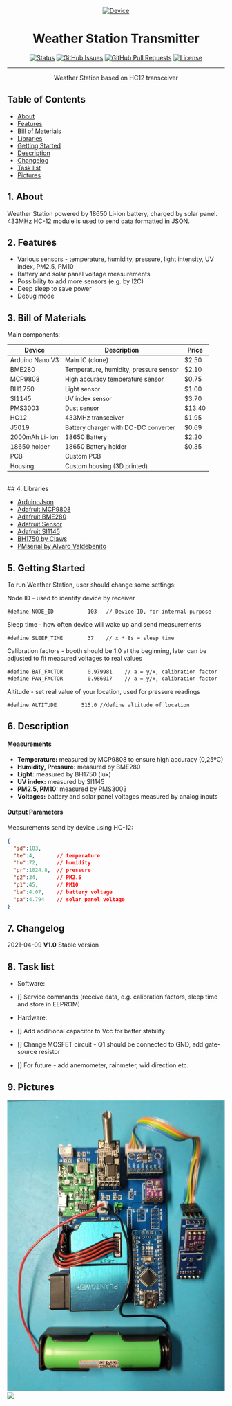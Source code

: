<p align="center">
  <a href="" rel="noopener">
 <img width=400px height=300px src="Pictures/Main.JPG" alt="Device"></a>
</p>

<h1 align="center">Weather Station Transmitter</h1>

<div align="center">

[![Status](https://img.shields.io/badge/status-active-success.svg)]()
[![GitHub Issues](https://img.shields.io/github/issues/JakubJaszczur/433-Weather-Station-Transmitter.svg)](https://github.com/JakubJaszczur/433-Weather-Station-Transmitter/issues)
[![GitHub Pull Requests](https://img.shields.io/github/issues-pr/JakubJaszczur/433-Weather-Station-Transmitter.svg)](https://github.com/JakubJaszczur/433-Weather-Station-Transmitter/pulls)
[![License](https://img.shields.io/badge/license-MIT-blue.svg)](/LICENSE)

</div>

---

<p align="center"> Weather Station based on HC12 transceiver
    <br> 
</p>

## Table of Contents

- [About](#about)
- [Features](#features)
- [Bill of Materials](#bill)
- [Libraries](#libraries)
- [Getting Started](#getting_started)
- [Description](#description)
- [Changelog](#changelog)
- [Task list](#task)
- [Pictures](#pictures)

## 1. About <a name = "about"></a>

Weather Station powered by 18650 Li-ion battery, charged by solar panel. 433MHz HC-12 module is used to send data formatted in JSON.

## 2. Features <a name = "features"></a>

* Various sensors - temperature, humidity, pressure, light intensity, UV index, PM2.5, PM10
* Battery and solar panel voltage measurements
* Possibility to add more sensors (e.g. by I2C)
* Deep sleep to save power
* Debug mode

## 3. Bill of Materials <a name = "bill"></a>

Main components:

| Device  		    | Description 	                          | Price		  | 
| --------------- | --------------------------------------- |-----------|
| Arduino Nano V3 | Main IC (clone)                         |	$2.50     |
| BME280          | Temperature, humidity, pressure sensor  |	$2.10     |
| MCP9808         | High accuracy temperature sensor        | $0.75     |
| BH1750          | Light sensor                            | $1.00     |
| SI1145          | UV index sensor                         | $3.70     |
| PMS3003         | Dust sensor                             | $13.40    |
| HC12            | 433MHz transceiver                      | $1.95     |
| J5019           | Battery charger with DC-DC converter    | $0.69     |
| 2000mAh Li-Ion  | 18650 Battery                           | $2.20     |
| 18650 holder    | 18650 Battery holder                    | $0.35     |
| PCB             | Custom PCB                              |           |
| Housing         | Custom housing (3D printed)             |           |
<br>
## 4. Libraries <a name = "libraries"></a>

- [ArduinoJson](https://github.com/bblanchon/ArduinoJson "ArduinoJsonD")
- [Adafruit MCP9808](https://github.com/adafruit/Adafruit_MCP9808_Library "Adafruit_MCP9808")
- [Adafruit BME280](https://github.com/adafruit/Adafruit_BME280_Library "Adafruit_BME280")
- [Adafruit Sensor](https://github.com/adafruit/Adafruit_Sensor "Adafruit_Sensor")
- [Adafruit SI1145](https://github.com/adafruit/Adafruit_SI1145_Library "Adafruit_SI1145")
- [BH1750 by Claws](https://github.com/claws/BH1750 "BH1750")
- [PMserial by Alvaro Valdebenito](https://github.com/avaldebe/PMserial "PMserial")

## 5. Getting Started <a name = "getting_started"></a>

To run Weather Station, user should change some settings:

Node ID - used to identify device by receiver 
```
#define NODE_ID           103   // Device ID, for internal purpose
```
Sleep time - how often device will wake up and send measurements 
```
#define SLEEP_TIME        37    // x * 8s = sleep time
```
Calibration factors - booth should be 1.0 at the beginning, later can be adjusted to fit measured voltages to real values
```
#define BAT_FACTOR        0.979981    // a = y/x, calibration factor
#define PAN_FACTOR        0.986017    // a = y/x, calibration factor
```
Altitude - set real value of your location, used for pressure readings
```
#define ALTITUDE        515.0 //define altitude of location
```

## 6. Description <a name = "description"></a>

#### Measurements
- <b>Temperature:</b> measured by MCP9808 to ensure high accuracy (0,25&ordm;C)
- <b>Humidity, Pressure:</b> measured by BME280
- <b>Light:</b> measured by BH1750 (lux)
- <b>UV index:</b> measured by SI1145
- <b>PM2.5, PM10:</b> measured by PMS3003 
- <b>Voltages:</b> battery and solar panel voltages measured by analog inputs

#### Output Parameters

Measurements send by device using HC-12:

```json
{
  "id":103,
  "te":4,       // temperature
  "hu":72,      // humidity
  "pr":1024.8,  // pressure
  "p2":34,      // PM2.5
  "p1":45,      // PM10
  "ba":4.07,    // battery voltage
  "pa":4.794    // solar panel voltage
}
```

## 7. Changelog <a name="changelog"></a>

2021-04-09 <b>V1.0</b> Stable version  

## 8. Task list <a name="task"></a>

- Software:
- [] Service commands (receive data, e.g. calibration factors, sleep time and store in EEPROM)

- Hardware:
- [] Add additional capacitor to Vcc for better stability
- [] Change MOSFET circuit - Q1 should be connected to GND, add gate-source resistor 
- [] For future - add anemometer, rainmeter, wid direction etc.

## 9. Pictures <a name="pictures"></a>

![](Pictures/IMG_20200418_190703.jpg)
![](Pictures/IMG_20210408_173003.jpg)
